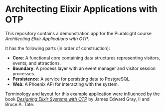 # Architecting Elixir Applications with OTP

This repository contains a demonstration app for the Pluralsight course _Architecting Elixir Applications with OTP_.

It has the following parts (in order of construction):

* **Core**: A functional core containing data structures representing visitors, events, and attractions.
* **Boundary**: A process layer with an event manager and visitor session processes.
* **Persistence**: A service for persisting data to PostgreSQL.
* **Web**: A Phoenix API for interacting with the system.

Terminology and layout for this example application were influenced by the book
[_Designing Elixir Systems with OTP_](https://pragprog.com/titles/jgotp/designing-elixir-systems-with-otp/)
by James Edward Gray, II and Bruce A. Tate.
